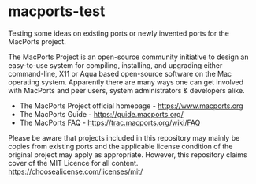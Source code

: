 # macports-test
Testing some ideas on existing ports or newly invented ports for the MacPorts project.

The MacPorts Project is an open-source community initiative to design an easy-to-use system for compiling, installing, and upgrading either command-line, X11 or Aqua based open-source software on the Mac operating system. Apparently there are many ways one can get involved with MacPorts and peer users, system administrators & developers alike.

- The MacPorts Project official homepage - https://www.macports.org
- The MacPorts Guide - https://guide.macports.org/
- The MacPorts FAQ - https://trac.macports.org/wiki/FAQ

Please be aware that projects included in this repository may mainly be copies from existing ports and the applicable license condition of the original project may apply as appropriate. However, this repository claims cover of the MIT Licence for all content. https://choosealicense.com/licenses/mit/
